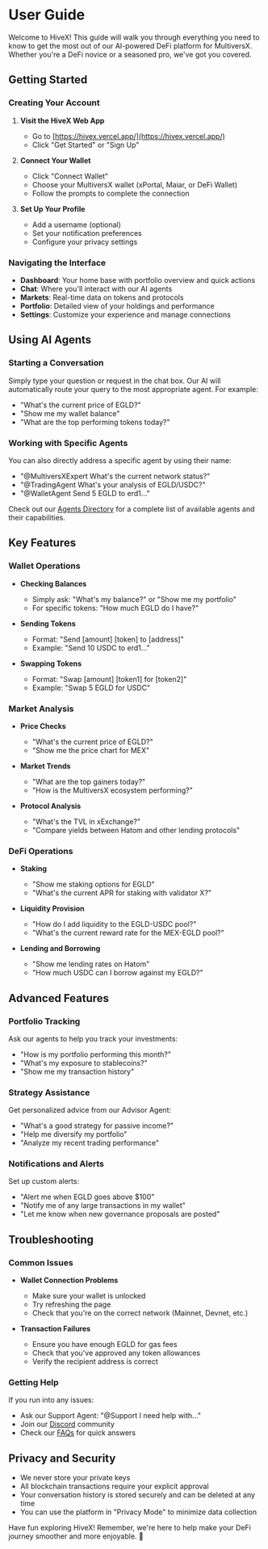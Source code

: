 # User Guide

Welcome to HiveX! This guide will walk you through everything you need to know to get the most out of our AI-powered DeFi platform for MultiversX. Whether you're a DeFi novice or a seasoned pro, we've got you covered.

## Getting Started

### Creating Your Account

1. **Visit the HiveX Web App**
   - Go to [https://hivex.vercel.app/](https://hivex.vercel.app/)
   - Click "Get Started" or "Sign Up"

2. **Connect Your Wallet**
   - Click "Connect Wallet"
   - Choose your MultiversX wallet (xPortal, Maiar, or DeFi Wallet)
   - Follow the prompts to complete the connection

3. **Set Up Your Profile**
   - Add a username (optional)
   - Set your notification preferences
   - Configure your privacy settings

### Navigating the Interface

- **Dashboard**: Your home base with portfolio overview and quick actions
- **Chat**: Where you'll interact with our AI agents
- **Markets**: Real-time data on tokens and protocols
- **Portfolio**: Detailed view of your holdings and performance
- **Settings**: Customize your experience and manage connections

## Using AI Agents

### Starting a Conversation

Simply type your question or request in the chat box. Our AI will automatically route your query to the most appropriate agent. For example:

- "What's the current price of EGLD?"
- "Show me my wallet balance"
- "What are the top performing tokens today?"

### Working with Specific Agents

You can also directly address a specific agent by using their name:

- "@MultiversXExpert What's the current network status?"
- "@TradingAgent What's your analysis of EGLD/USDC?"
- "@WalletAgent Send 5 EGLD to erd1..."

Check out our [Agents Directory](./agents.md) for a complete list of available agents and their capabilities.

## Key Features

### Wallet Operations

- **Checking Balances**
  - Simply ask: "What's my balance?" or "Show me my portfolio"
  - For specific tokens: "How much EGLD do I have?"

- **Sending Tokens**
  - Format: "Send [amount] [token] to [address]"
  - Example: "Send 10 USDC to erd1..."

- **Swapping Tokens**
  - Format: "Swap [amount] [token1] for [token2]"
  - Example: "Swap 5 EGLD for USDC"

### Market Analysis

- **Price Checks**
  - "What's the current price of EGLD?"
  - "Show me the price chart for MEX"

- **Market Trends**
  - "What are the top gainers today?"
  - "How is the MultiversX ecosystem performing?"

- **Protocol Analysis**
  - "What's the TVL in xExchange?"
  - "Compare yields between Hatom and other lending protocols"

### DeFi Operations

- **Staking**
  - "Show me staking options for EGLD"
  - "What's the current APR for staking with validator X?"

- **Liquidity Provision**
  - "How do I add liquidity to the EGLD-USDC pool?"
  - "What's the current reward rate for the MEX-EGLD pool?"

- **Lending and Borrowing**
  - "Show me lending rates on Hatom"
  - "How much USDC can I borrow against my EGLD?"

## Advanced Features

### Portfolio Tracking

Ask our agents to help you track your investments:
- "How is my portfolio performing this month?"
- "What's my exposure to stablecoins?"
- "Show me my transaction history"

### Strategy Assistance

Get personalized advice from our Advisor Agent:
- "What's a good strategy for passive income?"
- "Help me diversify my portfolio"
- "Analyze my recent trading performance"

### Notifications and Alerts

Set up custom alerts:
- "Alert me when EGLD goes above $100"
- "Notify me of any large transactions in my wallet"
- "Let me know when new governance proposals are posted"

## Troubleshooting

### Common Issues

- **Wallet Connection Problems**
  - Make sure your wallet is unlocked
  - Try refreshing the page
  - Check that you're on the correct network (Mainnet, Devnet, etc.)

- **Transaction Failures**
  - Ensure you have enough EGLD for gas fees
  - Check that you've approved any token allowances
  - Verify the recipient address is correct

### Getting Help

If you run into any issues:
- Ask our Support Agent: "@Support I need help with..."
- Join our [Discord](https://discord.gg/PLACEHOLDER) community
- Check our [FAQs](./faqs.md) for quick answers

## Privacy and Security

- We never store your private keys
- All blockchain transactions require your explicit approval
- Your conversation history is stored securely and can be deleted at any time
- You can use the platform in "Privacy Mode" to minimize data collection

Have fun exploring HiveX! Remember, we're here to help make your DeFi journey smoother and more enjoyable. 🚀 